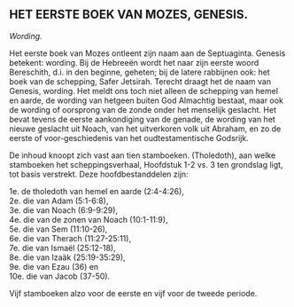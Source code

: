 ## HET EERSTE BOEK VAN MOZES, GENESIS.

*Wording.*

Het eerste boek van Mozes ontleent zijn naam aan de Septuaginta. Genesis betekent: wording. Bij de Hebreeën wordt het naar zijn eerste woord Bereschith, d.i. in den beginne, geheten; bij de latere rabbijnen ook: het boek van de schepping, Safer Jetsirah. Terecht draagt het de naam van Genesis, wording. Het meldt ons toch niet alleen de schepping van hemel en aarde, de wording van hetgeen buiten God Almachtig bestaat, maar ook de wording of oorsprong van de zonde onder het menselijk geslacht. Het bevat tevens de eerste aankondiging van de genade, de wording van het nieuwe geslacht uit Noach, van het uitverkoren volk uit Abraham, en zo de eerste of voor-geschiedenis van het oudtestamentische Godsrijk.

De inhoud knoopt zich vast aan tien stamboeken. (Tholedoth), aan welke stamboeken het scheppingsverhaal, Hoofdstuk 1-2 vs. 3 ten grondslag ligt, tot basis verstrekt. Deze hoofdbestanddelen zijn:

1e. de tholedoth van hemel en aarde (2:4-4:26),  
2e. die van Adam (5:1-6:8),  
3e. die van Noach (6:9-9:29),  
4e. die van de zonen van Noach (10:1-11:9),  
5e. die van Sem (11:10-26),  
6e. die van Therach (11:27-25:11),  
7e. die van Ismaël (25:12-18),  
8e. die van Izaäk (25:19-35:29),  
9e. die van Ezau (36) en  
10e. die van Jacob (37-50).

Vijf stamboeken alzo voor de eerste en vijf voor de tweede periode.